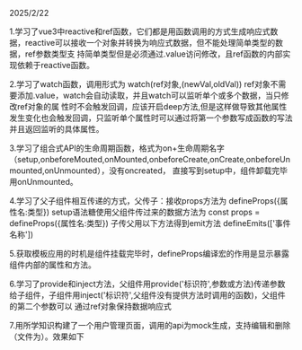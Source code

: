 2025/2/22

1.学习了vue3中reactive和ref函数，它们都是用函数调用的方式生成响应式数据，reactive可以接收一个对象并转换为响应式数据，但不能处理简单类型的数据，ref参数类型支
持简单类型但是必须通过.value访问修改，且ref函数的内部实现依赖于reactive函数。

2.学习了watch函数，调用形式为
watch(ref对象,(newVal,oldVal))
ref对象不需要添加.value，watch会自动读取，并且watch可以监听单个或多个数据，当只修改ref对象的属
性时不会触发回调，应该开启deep方法,但是这样做导致其他属性发生变化也会触发回调，只监听单个属性时可以通过将第一个参数写成函数的写法并且返回监听的具体属性。

3.学习了组合式API的生命周期函数，格式为on+生命周期名字（setup,onbeforeMouted,onMounted,onbeforeCreate,onCreate,onbeforeUnmounted,onUnmounted），没有oncreated，
直接写到setup中，组件卸载完毕用onUnmounted。

4.学习了父子组件相互传递的方式，父传子：接收props方法为
defineProps({属性名:类型})
setup语法糖使用父组件传过来的数据方法为
const props = defineProps({属性名:类型})
子传父用以下方法得到emit方法
defineEmits(['事件名称'])

5.获取模板应用的时机是组件挂载完毕时，defineProps编译宏的作用是显示暴露组件内部的属性和方法。

6.学习了provide和inject方法，父组件用provide('标识符',参数或方法)传递参数给子组件，子组件用inject('标识符',父组件没有提供方法时调用的函数)，父组件的第二个参数可以
通过ref对象保持数据响应式

7.用所学知识构建了一个用户管理页面，调用的api为mock生成，支持编辑和删除（文件为）。效果如下



